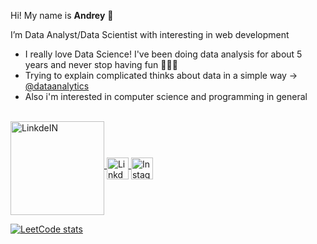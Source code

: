 Hi! My name is **Andrey** 👋    

I’m Data Analyst/Data Scientist with interesting in web development

- I really love Data Science! I've been doing data analysis for about 5 years and never stop having fun 🏄🏼‍♂️
- Trying to explain complicated thinks about data in a simple way -> [@dataanalytics](https://www.instagram.com/dataanalytics/)
- Also i'm interested in computer science and programming in general </br> 

</br>

  <a class="header-badge" target="_blank" href="https://www.codewars.com/users/Andreilinch">
      <img align="middle" alt="LinkdeIN" width="150px" alt="Codewars badge" src="https://www.codewars.com/users/Andreilinch/badges/micro">
  </a>
  <a class="header-badge" target="_blank" href="https://www.linkedin.com/in/andrey-korotkiy/">
      <img align="middle" alt="LinkdeIN" width="35px" src="https://plan2profit.ca/wp-content/uploads/2018/12/linkedin-logo-white.png">
  </a>
  <a target="_blank" href="https://www.instagram.com/dataanalytics/">
  <img align="middle" alt="Instagram" width="35px" src="https://proofmart.com/wp-content/uploads/2021/06/instagram-6-low.png" />
  </a>
  
  [![LeetCode stats](https://leetcode-stats-six.vercel.app/api?username=andreikorotkiy&theme=dark)](https://leetcode.com/andreikorotkiy/)


<!---
Andreilinch/Andreilinch is a ✨ special ✨ repository because its `README.md` (this file) appears on your GitHub profile.
You can click the Preview link to take a look at your changes.
--->
